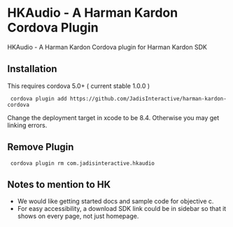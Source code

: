 HKAudio - A Harman Kardon Cordova Plugin
=========================================

HKAudio - A Harman Kardon Cordova plugin for Harman Kardon SDK


## Installation

This requires cordova 5.0+ ( current stable 1.0.0 )

     cordova plugin add https://github.com/JadisInteractive/harman-kardon-cordova

Change the deployment target in xcode to be 8.4. Otherwise you may get linking errors. 

## Remove Plugin
     cordova plugin rm com.jadisinteractive.hkaudio


## Notes to mention to HK
* We would like getting started docs and sample code for objective c.
* For easy accessibility, a download SDK link could be in sidebar so that it shows on every page, not just homepage.
